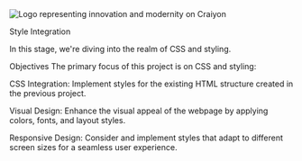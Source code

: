 <img src="https://www.google.com/url?sa=i&url=https%3A%2F%2Fwww.craiyon.com%2Fimage%2Fri4h1cD2Ry2Iiu6WH1-nEA&psig=AOvVaw1VBuibSGh-vcL9ObEccu5Y&ust=1706355834731000&source=images&cd=vfe&opi=89978449&ved=0CBMQjRxqFwoTCIilx__8-oMDFQAAAAAdAAAAABAD" alt="Logo representing innovation and modernity on Craiyon">

Style Integration

 In this stage, we're diving into the realm of CSS and styling.

 
Objectives
The primary focus of this project is on CSS and styling:

CSS Integration: Implement styles for the existing HTML structure created in the previous project.

Visual Design: Enhance the visual appeal of the webpage by applying colors, fonts, and layout styles.

Responsive Design: Consider and implement styles that adapt to different screen sizes for a seamless user experience.
